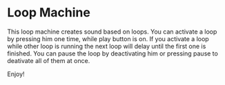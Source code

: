 # Loop Machine

This loop machine creates sound based on loops.
You can activate a loop by pressing him one time, while play button is on. 
If you activate a loop while other loop is running the next loop will delay until the first one is finished. 
You can pause the loop by deactivating him or pressing pause to deativate all of them at once. 

Enjoy! 
